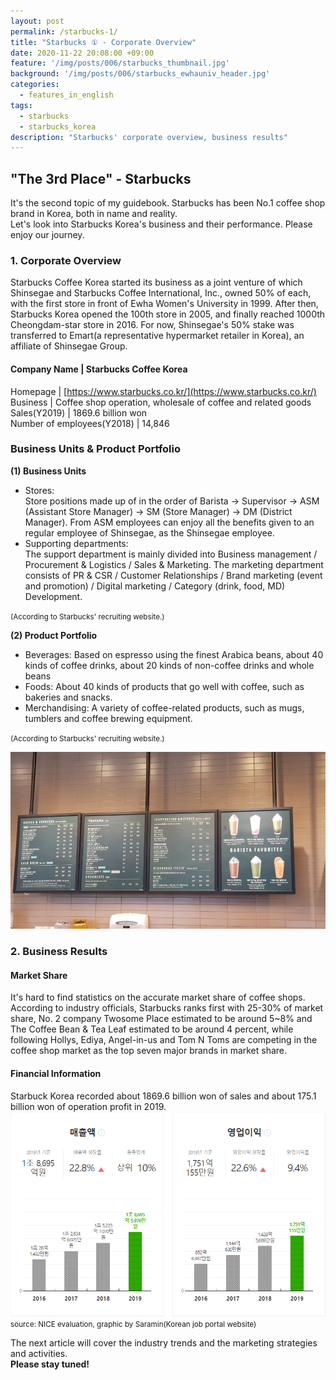 ```yaml
---
layout: post
permalink: /starbucks-1/
title: "Starbucks ① - Corporate Overview"
date: 2020-11-22 20:08:00 +09:00
feature: '/img/posts/006/starbucks_thumbnail.jpg'
background: '/img/posts/006/starbucks_ewhauniv_header.jpg'
categories:
  - features_in_english
tags:
  - starbucks
  - starbucks_korea
description: "Starbucks' corporate overview, business results"
---
```


## "The 3rd Place" - Starbucks

It's the second topic of my guidebook. Starbucks has been No.1 coffee shop brand in Korea, both in name and reality.<br>
Let's look into Starbucks Korea's business and their performance. Please enjoy our journey.

### 1. Corporate Overview

Starbucks Coffee Korea started its business as a joint venture of which Shinsegae and Starbucks Coffee International, Inc., owned 50% of each, with the first store in front of Ewha Women's University in 1999. After then, Starbucks Korea opened the 100th store in 2005, and finally reached 1000th Cheongdam-star store in 2016. For now, Shinsegae's 50% stake was transferred to Emart(a representative hypermarket retailer in Korea), an affiliate of Shinsegae Group.<br>

#### Company Name | Starbucks Coffee Korea
Homepage | [https://www.starbucks.co.kr/](https://www.starbucks.co.kr/)<br>
Business | Coffee shop operation, wholesale of coffee and related goods<br>
Sales(Y2019) | 1869.6 billion won<br>
Number of employees(Y2018) | 14,846<br>

### Business Units & Product Portfolio

<b>(1) Business Units</b><br>
  <ul>
    <li>Stores: <br>
    Store positions made up of in the order of Barista → Supervisor → ASM (Assistant Store Manager) → SM (Store Manager) → DM (District Manager). From ASM employees can enjoy all the benefits given to an regular employee of Shinsegae, as the Shinsegae employee.</li>
    <li>Supporting departments: <br>
    The support department is mainly divided into Business management / Procurement & Logistics / Sales & Marketing. The marketing department consists of PR & CSR / Customer Relationships / Brand marketing (event and promotion) / Digital marketing / Category (drink, food, MD) Development.</li>
  </ul>
  <small>(According to Starbucks' recruiting website.)</small>

<b>(2) Product Portfolio</b>
  <ul>
    <li>Beverages: Based on espresso using the finest Arabica beans, about 40 kinds of coffee drinks, about 20 kinds of non-coffee drinks and whole beans</li>
    <li>Foods: About 40 kinds of products that go well with coffee, such as bakeries and snacks.</li>
    <li>Merchandising: A variety of coffee-related products, such as mugs, tumblers and coffee brewing equipment.</li>
  </ul>
  <small>(According to Starbucks' recruiting website.)</small>

![Starbucks_menu](/img/posts/006/starbucks_menu.jpg)

### 2. Business Results

#### Market Share

It's hard to find statistics on the accurate market share of coffee shops. According to industry officials, Starbucks ranks first with 25-30% of market share, No. 2 company Twosome Place estimated to be around 5~8% and The Coffee Bean & Tea Leaf estimated to be around 4 percent, while following Hollys, Ediya, Angel-in-us and Tom N Toms are competing in the coffee shop market as the top seven major brands in market share.

#### Financial Information

Starbuck Korea recorded about 1869.6 billion won of sales and about 175.1 billion won of operation profit in 2019.
![Starbucks_finance](/img/posts/006/starbucks_finance.png)
<small>source: NICE evaluation, graphic by Saramin(Korean job portal website)</small>

The next article will cover the industry trends and the marketing strategies and activities.<br>
<strong>Please stay tuned!</strong>
